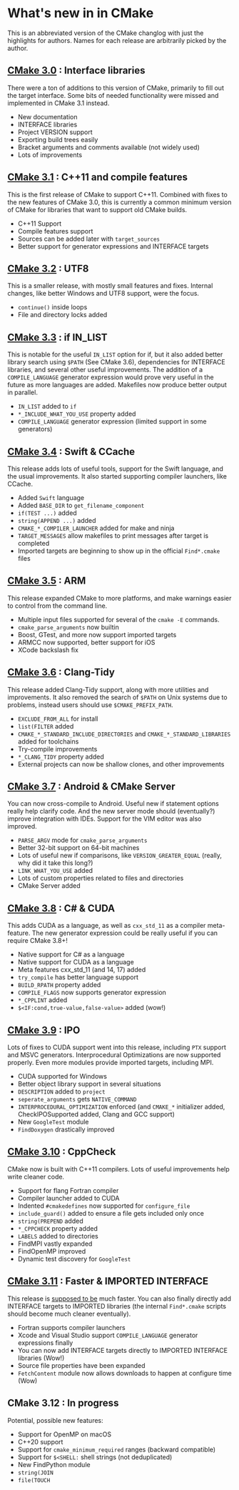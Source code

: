# What's new in in CMake


This is an abbreviated version of the CMake changlog with just the highlights for authors. Names for each release are arbitrarily picked by the author.

## [CMake 3.0] : Interface libraries

There were a ton of additions to this version of CMake, primarily to fill out the target interface. Some bits of needed functionality were missed and implemented in CMake 3.1 instead.

* New documentation
* INTERFACE libraries
* Project VERSION support
* Exporting build trees easily
* Bracket arguments and comments available (not widely used)
* Lots of improvements

## [CMake 3.1] : C++11 and compile features

This is the first release of CMake to support C++11. Combined with fixes to the new features of CMake 3.0, this is currently a common minimum version of CMake for libraries that want to support old CMake builds.

* C++11 Support
* Compile features support
* Sources can be added later with `target_sources`
* Better support for generator expressions and INTERFACE targets

## [CMake 3.2] : UTF8

This is a smaller release, with mostly small features and fixes. Internal changes, like better Windows and UTF8 support, were the focus.

* `continue()` inside loops
* File and directory locks added

## [CMake 3.3] : if IN_LIST

This is notable for the useful `IN_LIST` option for if, but it also added better library search using `$PATH` (See CMake 3.6), dependencies for INTERFACE libraries, and several other useful improvements. The addition of a `COMPILE_LANGUAGE` generator expression would prove very useful in the future as more languages are added. Makefiles now produce better output in parallel.

* `IN_LIST` added to `if`
* `*_INCLUDE_WHAT_YOU_USE` property added
* `COMPILE_LANGUAGE` generator expression (limited support in some generators)

## [CMake 3.4] : Swift & CCache

This release adds lots of useful tools, support for the Swift language, and the usual improvements. It also started supporting compiler launchers, like CCache.

* Added `Swift` language
* Added `BASE_DIR` to `get_filename_component`
* `if(TEST ...)` added
* `string(APPEND ...)` added
* `CMAKE_*_COMPILER_LAUNCHER` added for make and ninja
* `TARGET_MESSAGES` allow makefiles to print messages after target is completed
* Imported targets are beginning to show up in the official `Find*.cmake` files

## [CMake 3.5] : ARM

This release expanded CMake to more platforms, and make warnings easier to control from the command line.

* Multiple input files supported for several of the `cmake -E` commands.
* `cmake_parse_arguments` now builtin
* Boost, GTest, and more now support imported targets
* ARMCC now supported, better support for iOS
* XCode backslash fix

## [CMake 3.6] : Clang-Tidy

This release added Clang-Tidy support, along with more utilities and improvements. It also removed the search of `$PATH` on Unix systems due to problems, instead users should use `$CMAKE_PREFIX_PATH`.

* `EXCLUDE_FROM_ALL` for install
* `list(FILTER` added
* `CMAKE_*_STANDARD_INCLUDE_DIRECTORIES` and `CMAKE_*_STANDARD_LIBRARIES` added for toolchains
* Try-compile improvements
* `*_CLANG_TIDY` property added
* External projects can now be shallow clones, and other improvements


## [CMake 3.7] : Android & CMake Server 

You can now cross-compile to Android. Useful new if statement options really help clarify code. And the new server mode should (eventually?) improve integration with IDEs. Support for the VIM editor was also improved.

* `PARSE_ARGV` mode for `cmake_parse_arguments`
* Better 32-bit support on 64-bit machines
* Lots of useful new if comparisons, like `VERSION_GREATER_EQUAL` (really, why did it take this long?)
* `LINK_WHAT_YOU_USE` added
* Lots of custom properties related to files and directories
* CMake Server added


## [CMake 3.8] : C# & CUDA

This adds CUDA as a language, as well as `cxx_std_11` as a compiler meta-feature. The new generator expression could be really useful if you can require CMake 3.8+! 

* Native support for C# as a language
* Native support for CUDA as a language
* Meta features cxx_std_11 (and 14, 17) added
* `try_compile` has better language support
* `BUILD_RPATH` property added
* `COMPILE_FLAGS` now supports generator expression
* `*_CPPLINT` added
* `$<IF:cond,true-value,false-value>` added (wow!)

## [CMake 3.9] : IPO

Lots of fixes to CUDA support went into this release, including `PTX` support and MSVC generators. Interprocedural Optimizations are now supported properly.
Even more modules provide imported targets, including MPI.

* CUDA supported for Windows
* Better object library support in several situations
* `DESCRIPTION` added to `project`
* `seperate_arguments` gets `NATIVE_COMMAND`
* `INTERPROCEDURAL_OPTIMIZATION` enforced (and `CMAKE_*` initializer added, CheckIPOSupported added, Clang and GCC support)
* New `GoogleTest` module
* `FindDoxygen` drastically improved


## [CMake 3.10] : CppCheck

CMake now is built with C++11 compilers. Lots of useful improvements help write cleaner code.

* Support for flang Fortran compiler
* Compiler launcher added to CUDA
* Indented `#cmakedefines` now supported for `configure_file`
* `include_guard()` added to ensure a file gets included only once
* `string(PREPEND` added
* `*_CPPCHECK` property added
* `LABELS` added to directories
* FindMPI vastly expanded
* FindOpenMP improved
* Dynamic test discovery for `GoogleTest`

## [CMake 3.11] : Faster & IMPORTED INTERFACE

This release is [supposed to be][fastercmake] much faster. You can also finally directly add INTERFACE targets
to IMPORTED libraries (the internal `Find*.cmake` scripts should become much cleaner eventually).

* Fortran supports compiler launchers
* Xcode and Visual Studio support `COMPILE_LANGUAGE` generator expressions finally
* You can now add INTERFACE targets directly to IMPORTED INTERFACE libraries (Wow!)
* Source file properties have been expanded
* `FetchContent` module now allows downloads to happen at configure time (Wow)

## CMake 3.12 : In progress

Potential, possible new features:

* Support for OpenMP on macOS
* C++20 support
* Support for `cmake_minimum_required` ranges (backward compatible)
* Support for `$<SHELL:` shell strings (not deduplicated)
* New FindPython module
* `string(JOIN`
* `file(TOUCH`


[Releases]: https://cmake.org/cmake/help/latest/release/index.html
[CMake 3.0]: https://cmake.org/cmake/help/latest/release/3.0.html 
[CMake 3.1]: https://cmake.org/cmake/help/latest/release/3.1.html 
[CMake 3.2]: https://cmake.org/cmake/help/latest/release/3.2.html 
[CMake 3.3]: https://cmake.org/cmake/help/latest/release/3.3.html 
[CMake 3.4]: https://cmake.org/cmake/help/latest/release/3.4.html 
[CMake 3.5]: https://cmake.org/cmake/help/latest/release/3.5.html 
[CMake 3.6]: https://cmake.org/cmake/help/latest/release/3.6.html 
[CMake 3.7]: https://cmake.org/cmake/help/latest/release/3.7.html 
[CMake 3.8]: https://cmake.org/cmake/help/latest/release/3.8.html 
[CMake 3.9]: https://cmake.org/cmake/help/latest/release/3.9.html 
[CMake 3.10]: https://cmake.org/cmake/help/latest/release/3.10.html 
[CMake 3.11]: https://cmake.org/cmake/help/latest/release/3.11.html 
[fastercmake]: https://blog.kitware.com/improving-cmakes-runtime-performance/
